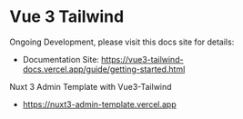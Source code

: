 # Vue 3 Tailwind
Ongoing Development, please visit this docs site for details:
- Documentation Site: https://vue3-tailwind-docs.vercel.app/guide/getting-started.html

Nuxt 3 Admin Template with Vue3-Tailwind
- https://nuxt3-admin-template.vercel.app
